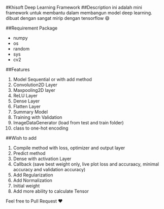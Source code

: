 #Khisoft Deep Learning Framework
##Description
ini adalah mini framework untuk membantu dalam membangun model deep learning. 
dibuat dengan sangat mirip dengan tensorflow :smile:

##Requirement Package
- numpy
- os
- random
- sys
- cv2

##Features
1. Model Sequential or with add method
2. Convolution2D Layer
3. Maxpooling2D layer
4. ReLU Layer
5. Dense Layer
6. Flatten Layer
7. Summary Model
8. Training with Validation
9. ImageDataGenerator (load from test and train folder)
10. class to one-hot encoding

##Wish to add
1. Compile method with loss, optimizer and output layer
2. Predict method
3. Dense with activation Layer
4. Callback (save best weight only, live plot loss and accuraacy, minimal accuracy and validation accuracy)
5. Add Regularization
6. Add Normalization
7. Initial weight
9. Add more ability to calculate Tensor

Feel free to Pull Request :heart: